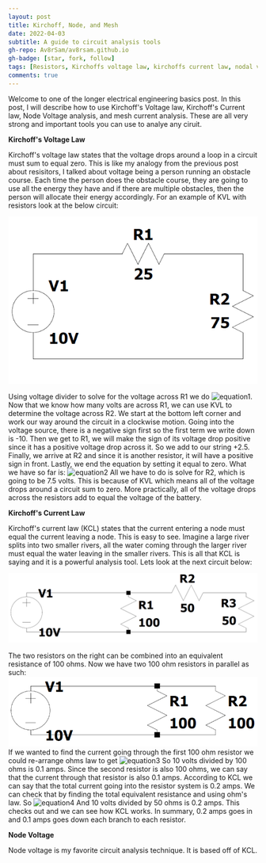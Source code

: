 ```yaml
---
layout: post
title: Kirchoff, Node, and Mesh
date: 2022-04-03
subtitle: A guide to circuit analysis tools
gh-repo: Av8rSam/av8rsam.github.io
gh-badge: [star, fork, follow]
tags: [Resistors, Kirchoffs voltage law, kirchoffs current law, nodal voltage analysis, mesh current analysis]
comments: true
---
```


Welcome to one of the longer electrical engineering basics post. In this post, I will describe how to use Kirchoff's Voltage law, Kirchoff's Current law, Node Voltage analysis, and mesh current analysis. These are all very strong and important tools you can use to analye any ciruit. 

**Kirchoff's Voltage Law**

Kirchoff's voltage law states that the voltage drops around a loop in a circuit must sum to equal zero. This is like my analogy from the previous post about resisitors, I talked about voltage being a person running an obstacle course. Each time the person does the obstacle course, they are going to use all the energy they have and if there are multiple obstacles, then the person will allocate their energy accordingly. 
For an example of KVL with resistors look at the below circuit:

![kvlcircuit](/assets/img/KVLcircuitpic.PNG)

Using voltage divider to solve for the voltage across R1 we do 
![equation1](https://latex.codecogs.com/png.image?\dpi{110}10*\frac{25}{100}&space;=&space;2.5&space;). Now that we know how many volts are across R1, we can use KVL to determine the voltage across R2. We start at the bottom left corner and work our way around the circuit in a clockwise motion. Going into the voltage source, there is a negative sign first so the first term we write down is -10. Then we get to R1, we will make the sign of its voltage drop positive since it has a positive voltage drop across it. So we add to our string +2.5. Finally, we arrive at R2 and since it is another resistor, it will have a positive sign in front.
Lastly, we end the equation by setting it equal to zero. What we have so far is: 
![equation2](https://latex.codecogs.com/png.image?\dpi{110}-10&space;&plus;&space;2.5&space;&plus;&space;R_2&space;=&space;0)
All we have to do is solve for R2, which is going to be 7.5 volts. This is because of KVL which means all of the voltage drops around a circuit sum to zero. More practically, all of the voltage drops across the resistors add to equal the voltage of the battery. 

**Kirchoff's Current Law**

Kirchoff's current law (KCL) states that the current entering a node must equal the current leaving a node. This is easy to see. Imagine a large river splits into two smaller rivers, all the water coming through the larger river must equal the water leaving in the smaller rivers. This is all that KCL is saying and it is a powerful analysis tool. Lets look at the next circuit below:

![KCLcircuit](/assets/img/KCLcircuitpic.PNG)

The two resistors on the right can be combined into an equivalent resistance of 100 ohms. Now we have two 100 ohm resistors in parallel as such:
![KCLcircuit2](/assets/img/KCLcircuit2pic.PNG)
If we wanted to find the current going through the first 100 ohm resistor we could re-arrange ohms law to get 
![equation3](https://latex.codecogs.com/svg.image?I&space;=&space;\frac{V}{R})
So 10 volts divided by 100 ohms is 0.1 amps. Since the second resistor is also 100 ohms, we can say that the current through that resistor is also 0.1 amps. According to KCL we can say that the total current going into the resistor system is 0.2 amps. We can check that by finding the total equivalent resistance and using ohm's law. So ![equation4](https://latex.codecogs.com/svg.image?\frac{1}{\frac{1}{100}&plus;\frac{1}{100}}&space;=&space;50) 
And 10 volts divided by 50 ohms is 0.2 amps. This checks out and we can see how KCL works. In summary, 0.2 amps goes in and 0.1 amps goes down each branch to each resistor. 

**Node Voltage**

Node voltage is my favorite circuit analysis technique. It is based off of KCL. 
